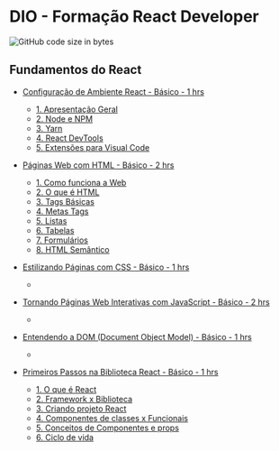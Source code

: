 # DIO - Formação React Developer

![GitHub code size in bytes](https://img.shields.io/github/languages/code-size/leandroalvesmachado/dio-formacao-react-developer?style=for-the-badge)

## Fundamentos do React

- [Configuração de Ambiente React - Básico - 1 hrs](#)
  * [1. Apresentação Geral](#)
  * [2. Node e NPM](#)
  * [3. Yarn](#)
  * [4. React DevTools](#)
  * [5. Extensões para Visual Code](#)

- [Páginas Web com HTML - Básico - 2 hrs](#)
  * [1. Como funciona a Web](#)
  * [2. O que é HTML](#)
  * [3. Tags Básicas](#)
  * [4. Metas Tags](#)
  * [5. Listas](#)
  * [6. Tabelas](#)
  * [7. Formulários](#)
  * [8. HTML Semântico](#)

- [Estilizando Páginas com CSS - Básico - 1 hrs](#)
  * [](#)

- [Tornando Páginas Web Interativas com JavaScript - Básico - 2 hrs](#)
  * [](#)

- [Entendendo a DOM (Document Object Model) - Básico - 1 hrs](#)
  * [](#)

- [Primeiros Passos na Biblioteca React - Básico - 1 hrs](#)
  * [1. O que é React](#)
  * [2. Framework x Biblioteca](#)
  * [3. Criando projeto React](#)
  * [4. Componentes de classes x Funcionais](#)
  * [5. Conceitos de Componentes e props](#)
  * [6. Ciclo de vida](#)